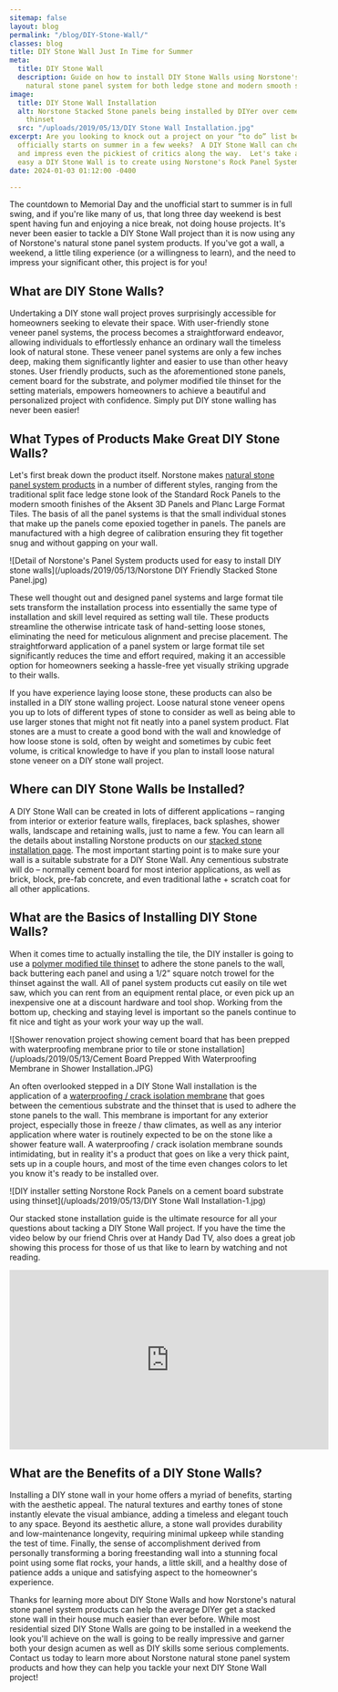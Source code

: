 ```yaml
---
sitemap: false
layout: blog
permalink: "/blog/DIY-Stone-Wall/"
classes: blog
title: DIY Stone Wall Just In Time for Summer
meta:
  title: DIY Stone Wall
  description: Guide on how to install DIY Stone Walls using Norstone's easy to use
    natural stone panel system for both ledge stone and modern smooth stone looks.
image:
  title: DIY Stone Wall Installation
  alt: Norstone Stacked Stone panels being installed by DIYer over cement board with
    thinset
  src: "/uploads/2019/05/13/DIY Stone Wall Installation.jpg"
excerpt: Are you looking to knock out a project on your “to do” list before the clock
  officially starts on summer in a few weeks?  A DIY Stone Wall can check that box
  and impress even the pickiest of critics along the way.  Let's take a look at how
  easy a DIY Stone Wall is to create using Norstone's Rock Panel System.
date: 2024-01-03 01:12:00 -0400

---
```

The countdown to Memorial Day and the unofficial start to summer is in full swing, and if you're like many of us, that long three day weekend is best spent having fun and enjoying a nice break, not doing house projects. It's never been easier to tackle a DIY Stone Wall project than it is now using any of Norstone's natural stone panel system products. If you've got a wall, a weekend, a little tiling experience (or a willingness to learn), and the need to impress your significant other, this project is for you!

<h2> What are DIY Stone Walls?</h2>

Undertaking a DIY stone wall project proves surprisingly accessible for homeowners seeking to elevate their space. With user-friendly stone veneer panel systems, the process becomes a straightforward endeavor, allowing individuals to effortlessly enhance an ordinary wall the timeless look of natural stone. These veneer panel systems are only a few inches deep, making them significantly lighter and easier to use than other heavy stones. User friendly products, such as the aforementioned stone panels, cement board for the substrate, and polymer modified tile thinset for the setting materials, empowers homeowners to achieve a beautiful and personalized project with confidence.  Simply put DIY stone walling has never been easier!

<h2> What Types of Products Make Great DIY Stone Walls?</h2>

Let's first break down the product itself. Norstone makes [natural stone panel system products](https://www.norstoneusa.com/products/) in a number of different styles, ranging from the traditional split face ledge stone look of the Standard Rock Panels to the modern smooth finishes of the Aksent 3D Panels and Planc Large Format Tiles. The basis of all the panel systems is that the small individual stones that make up the panels come epoxied together in panels. The panels are manufactured with a high degree of calibration ensuring they fit together snug and without gapping on your wall.

![Detail of Norstone's Panel System products used for easy to install DIY stone walls](/uploads/2019/05/13/Norstone DIY Friendly Stacked Stone Panel.jpg)

These well thought out and designed panel systems and large format tile sets transform the installation process into essentially the same type of installation and skill level required as setting wall tile. These products streamline the otherwise intricate task of hand-setting loose stones, eliminating the need for meticulous alignment and precise placement. The straightforward application of a panel system or large format tile set significantly reduces the time and effort required, making it an accessible option for homeowners seeking a hassle-free yet visually striking upgrade to their walls.

If you have experience laying loose stone, these products can also be installed in a DIY stone walling project. Loose natural stone veneer opens you up to lots of different types of stone to consider as well as being able to use larger stones that might not fit neatly into a panel system product. Flat stones are a must to create a good bond with the wall and knowledge of how loose stone is sold, often by weight and sometimes by cubic feet volume, is critical knowledge to have if you plan to install loose natural stone veneer on a DIY stone wall project.

<h2> Where can DIY Stone Walls be Installed?</h2>

A DIY Stone Wall can be created in lots of different applications – ranging from interior or exterior feature walls, fireplaces, back splashes, shower walls, landscape and retaining walls, just to name a few. You can learn all the details about installing Norstone products on our [stacked stone installation page](https://www.norstoneusa.com/how-to-install-stacked-stone/). The most important starting point is to make sure your wall is a suitable substrate for a DIY Stone Wall. Any cementious substrate will do – normally cement board for most interior applications, as well as brick, block, pre-fab concrete, and even traditional lathe + scratch coat for all other applications.

<h2> What are the Basics of Installing DIY Stone Walls?</h2>

When it comes time to actually installing the tile, the DIY installer is going to use a [polymer modified tile thinset](https://www.norstoneusa.com/blog/what-is-the-difference-between-different-types-of-thinset-and-what-s-the-best-thinset-for-stacked-stone-installations/) to adhere the stone panels to the wall, back buttering each panel and using a 1/2” square notch trowel for the thinset against the wall. All of panel system products cut easily on tile wet saw, which you can rent from an equipment rental place, or even pick up an inexpensive one at a discount hardware and tool shop. Working from the bottom up, checking and staying level is important so the panels continue to fit nice and tight as your work your way up the wall.

![Shower renovation project showing cement board that has been prepped with waterproofing membrane prior to tile or stone installation](/uploads/2019/05/13/Cement Board Prepped With Waterproofing Membrane in Shower Installation.JPG)

An often overlooked stepped in a DIY Stone Wall installation is the application of a [waterproofing / crack isolation membrane](https://www.norstoneusa.com/blog/waterproofing-membranes-for-stacked-stone/) that goes between the cementious substrate and the thinset that is used to adhere the stone panels to the wall. This membrane is important for any exterior project, especially those in freeze / thaw climates, as well as any interior application where water is routinely expected to be on the stone like a shower feature wall. A waterproofing / crack isolation membrane sounds intimidating, but in reality it's a product that goes on like a very thick paint, sets up in a couple hours, and most of the time even changes colors to let you know it's ready to be installed over.

![DIY installer setting Norstone Rock Panels on a cement board substrate using thinset](/uploads/2019/05/13/DIY Stone Wall Installation-1.jpg)

Our stacked stone installation guide is the ultimate resource for all your questions about tacking a DIY Stone Wall project. If you have the time the video below by our friend Chris over at Handy Dad TV, also does a great job showing this process for those of us that like to learn by watching and not reading.

<iframe width="560" height="315" src="https://www.youtube.com/embed/VJGivGau8g0" frameborder="0" allow="accelerometer; autoplay; encrypted-media; gyroscope; picture-in-picture" allowfullscreen></iframe>

<h2> What are the Benefits of a DIY Stone Walls?</h2>

Installing a DIY stone wall in your home offers a myriad of benefits, starting with the aesthetic appeal. The natural textures and earthy tones of stone instantly elevate the visual ambiance, adding a timeless and elegant touch to any space. Beyond its aesthetic allure, a stone wall provides durability and low-maintenance longevity, requiring minimal upkeep while standing the test of time. Finally, the sense of accomplishment derived from personally transforming a boring freestanding wall into a stunning focal point using some flat rocks, your hands, a little skill, and a healthy dose of patience adds a unique and satisfying aspect to the homeowner's experience. 

Thanks for learning more about DIY Stone Walls and how Norstone's natural stone panel system products can help the average DIYer get a stacked stone wall in their house much easier than ever before. While most residential sized DIY Stone Walls are going to be installed in a weekend the look you'll achieve on the wall is going to be really impressive and garner both your design acumen as well as DIY skills some serious complements. Contact us today to learn more about Norstone natural stone panel system products and how they can help you tackle your next DIY Stone Wall project!
